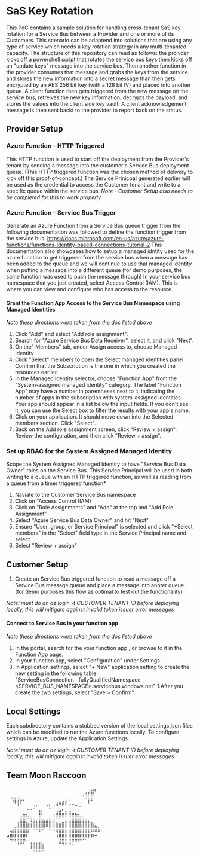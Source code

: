 # SaS Key Rotation
This PoC contains a sample solution for handling cross-tenant SaS key rotation for a Service Bus between a Provider and one or more of its Customers. This scenario can be adaptend into solutions that are using any type of service which needs a key rotation strategy in any multi-tenanted capacity. The structure of this repository can read as follows: the proivder kicks off a powershell script that rotates the service bus keys then kicks off an "update keys" message into the service bus. Then another function in the provider consumes that message and grabs the keys from the service and stores the new information into a secret message than then gets encrypted by an AES 256 bit key (with a 128 bit IV) and placed into another queue. A client function then gets triggered from the new message on the service bus, retreives the new key information, decrypts the payload, and stores the values into the client side key vault. A client acknowledgement message is then sent backt to the provider to report back on the status.


## Provider Setup

### Azure Function - HTTP Triggered
This HTTP function is used to start off the deployment from the Provider's tenant by sending a message into the customer's Service Bus deployment queue. (This HTTP triggered function was the chosen method of delivery to kick off this proof-of-concept.) The Service Prinicpal generated earlier will be used as the credential to access the Customer tenant and write to a specific queue within the service bus. 
*Note - Customer Setup also needs to be completed for this to work properly*

### Azure Function - Service Bus Trigger
Generate an Azure Function from a Service Bus queue trigger from the following documentation was followed to define the function trigger from the service bus. https://docs.microsoft.com/en-us/azure/azure-functions/functions-identity-based-connections-tutorial-2 This documentation also showcases how to setup a managed idntity used for the azure function to get triggered from the service bus when a message has been added to the queue and we will continue to use that managed identity when putting a message into a different queue (for demo purposes, the same function was used to push the message through)
In your service bus namespace that you just created, select Access Control (IAM). This is where you can view and configure who has access to the resource.

#### Grant the Function App Access to the Service Bus Namespace using Managed Identities
*Note these directions were taken from the doc listed above*
1. Click "Add" and select "Add role assignment".
1. Search for "Azure Service Bus Data Receiver", select it, and click "Next".
1. On the" Members" tab, under Assign access to, choose Managed Identity
1. Click "Select" members to open the Select managed identities panel.
Confirm that the Subscription is the one in which you created the resources earlier.
1. In the Managed identity selector, choose "Function App" from the "System-assigned managed identity" category. The label "Function App" may have a number in parentheses next to it, indicating the number of apps in the subscription with system-assigned identities.
Your app should appear in a list below the input fields. If you don't see it, you can use the Select box to filter the results with your app's name.
1. Click on your application. It should move down into the Selected members section. Click "Select".
1. Back on the Add role assignment screen, click "Review + assign". Review the configuration, and then click "Review + assign".

### Set up RBAC for the System Assigned Managed Identity 
Scope the System Assigned Managed Identity to have "Service Bus Data Owner" roles on the Service Bus. This Service Principal will be used in both writing to a queue with an HTTP triggered function, as well as reading from a queue from a timer triggered function* 
1. Naviate to the Customer Service Bus namespace
1. Click on "Access Control (IAM)
1. Click on "Role Assignments" and "Add" at the top and "Add Role Assignment" 
1. Select "Azure Service Bus Data Owner" and hit "Next"
1. Ensure "User, group, or Service Principal" is selected and click "+Select members" in the "Select" field type in the Service Principal name and select
1. Select "Review + assign"

## Customer Setup
1. Create an Service Bus triggered function to read a message off a Service Bus message queue and place a message into anoter queue. (for demo purposes this flow as optimal to test out the functionality)

*Note! must do an az login -t CUSTOMER TENANT ID before deploying locally, this will mitigate against invalid token issuer error messages*


#### Connect to Service Bus in your function app
*Note these directions were taken from the doc listed above*
1. In the portal, search for the your function app , or browse to it in the Function App page.
1. In your function app, select "Configuration" under Settings.
1. In Application settings, select "+ New" application setting to create the new setting in the following table. "ServiceBusConnection__fullyQualifiedNamespace	<SERVICE_BUS_NAMESPACE>.servicebus.windows.net" 
1.After you create the two settings, select "Save > Confirm".

## Local Settings
Each subdirectory contains a stubbed version of the local.settings.json files which can be modified to run the Azure functions locally. To configure settings in Azure, update the Application Settings.
  
*Note! must do an az login -t CUSTOMER TENANT ID before deploying locally, this will mitigate against invalid token issuer error messages*

## Team Moon Raccoon

```
⠀⠀⠀⠀⠀⠀⠀⠀⠀⠀⠀⠀⠀⠀⠀⠀⠀⠀⠀⠀⠀⠀⠀⠀⠀⢀⣠⡄⠀⠀
⠀⠀⠀⠀⠀⠀⠀⠀⠀⠀⠀⠀⠀⠀⠀⠀⠀⠀⠀⠀⠀⠀⠀⣠⣾⣿⣿⠀⠀⠀
⠀⠘⣿⣶⡦⠄⠀⠀⠀⠀⠀⠀⠀⠀⠀⠀⠀⢀⣠⠄⠀⠀⠀⠀⠛⣿⠇⠀⠀⠀
⠀⠀⠈⠻⠁⠀⠀⠀⢀⠄⠀⠀⠠⡆⣠⠾⠛⠟⠛⠒⠒⠤⢀⠀⠀⠁⠀⠀⠀⠀
⠀⠀⠀⠀⠀⠀⠐⠒⠉⠀⣤⠀⠀⠉⠁⢀⣠⠆⣀⣀⠀⠀⠀⠀⠀⠀⠀⠀⠀⠀
⠀⠀⠀⠀⣠⣶⣦⣄⠀⠀⣿⠀⠀⢀⣴⣿⣿⣿⣿⣿⣿⣷⣦⣄⠀⠀⠀⠀⠀⠀
⠀⠀⠀⢀⣿⣿⡉⠻⣷⣄⣿⣦⣴⣿⣿⡉⠁⣀⣤⣼⣿⣿⣿⣿⣷⣄⡀⠀⠀⠀
⠀⠀⢀⣾⣿⣿⣿⣿⣿⣿⣿⣿⠿⣿⣿⣿⣿⣿⣿⣿⣿⣿⣿⣿⣿⣿⣿⣦⡀⠀
⠀⢴⣿⣿⣿⣿⣿⠁⠈⠙⠟⠁⠀⠉⠻⢿⣿⣿⣿⣿⣿⣿⣿⣿⣿⣿⠿⠿⠿⠂
⢴⣿⣿⣿⣿⣿⠇⠀⠀⠀⠀⠀⠀⠀⠀⢰⣿⣿⣿⣿⣿⣿⣿⣿⣿⡿⠿⠒⠀⠀
⠀⠙⠻⢿⣿⡿⠂⢀⣀⣀⣀⠀⠀⠀⠀⠀⣼⣿⣿⣿⠿⠿⠟⠋⠁⠀⠀⠀⠀⠀
⠀⠀⠀⠈⠁⠀⠀⢸⣿⣿⣿⡇⠀⠀⠀⠀⠀⠈⠉⠉⠁⠀⠀⠀⠀⠀⠀⠀⠀⠀
⠀⠀⠀⠀⠀⠀⠀⠀⠙⠛⠛⠁⠀⠀⠀⠀⠀⠀⠀⠀⠀⠀⠀⠀⠀⠀⠀⠀⠀⠀
```
